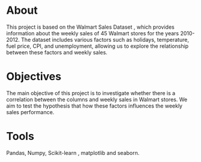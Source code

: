 # About
This project is based on the Walmart Sales Dataset , which provides information about the weekly sales of 45 Walmart stores for the years 2010-2012. The dataset includes various factors such as holidays, temperature, fuel price, CPI, and unemployment, allowing us to explore the relationship between these factors and weekly sales.
# Objectives
The main objective of this project is to investigate whether there is a correlation between the columns and weekly sales in Walmart stores. We aim to test the hypothesis that how these factors influences the weekly sales performance.
# Tools
Pandas, Numpy, Scikit-learn , matplotlib and seaborn.
